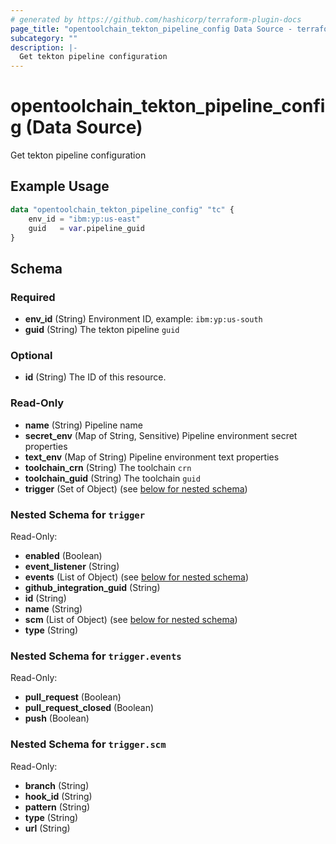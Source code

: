 ```yaml
---
# generated by https://github.com/hashicorp/terraform-plugin-docs
page_title: "opentoolchain_tekton_pipeline_config Data Source - terraform-provider-opentoolchain"
subcategory: ""
description: |-
  Get tekton pipeline configuration
---
```


# opentoolchain_tekton_pipeline_config (Data Source)

Get tekton pipeline configuration

## Example Usage

```terraform
data "opentoolchain_tekton_pipeline_config" "tc" {
    env_id = "ibm:yp:us-east"
    guid   = var.pipeline_guid
}
```

<!-- schema generated by tfplugindocs -->
## Schema

### Required

- **env_id** (String) Environment ID, example: `ibm:yp:us-south`
- **guid** (String) The tekton pipeline `guid`

### Optional

- **id** (String) The ID of this resource.

### Read-Only

- **name** (String) Pipeline name
- **secret_env** (Map of String, Sensitive) Pipeline environment secret properties
- **text_env** (Map of String) Pipeline environment text properties
- **toolchain_crn** (String) The toolchain `crn`
- **toolchain_guid** (String) The toolchain `guid`
- **trigger** (Set of Object) (see [below for nested schema](#nestedatt--trigger))

<a id="nestedatt--trigger"></a>
### Nested Schema for `trigger`

Read-Only:

- **enabled** (Boolean)
- **event_listener** (String)
- **events** (List of Object) (see [below for nested schema](#nestedobjatt--trigger--events))
- **github_integration_guid** (String)
- **id** (String)
- **name** (String)
- **scm** (List of Object) (see [below for nested schema](#nestedobjatt--trigger--scm))
- **type** (String)

<a id="nestedobjatt--trigger--events"></a>
### Nested Schema for `trigger.events`

Read-Only:

- **pull_request** (Boolean)
- **pull_request_closed** (Boolean)
- **push** (Boolean)


<a id="nestedobjatt--trigger--scm"></a>
### Nested Schema for `trigger.scm`

Read-Only:

- **branch** (String)
- **hook_id** (String)
- **pattern** (String)
- **type** (String)
- **url** (String)


